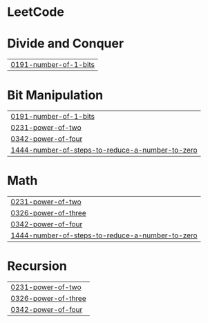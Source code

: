 # LeetCode


# Divide and Conquer
|  |
| ------- |
| [0191-number-of-1-bits](https://github.com/MafKamRAN/LeetCode/tree/master/0191-number-of-1-bits) |
# Bit Manipulation
|  |
| ------- |
| [0191-number-of-1-bits](https://github.com/MafKamRAN/LeetCode/tree/master/0191-number-of-1-bits) |
| [0231-power-of-two](https://github.com/MafKamRAN/LeetCode/tree/master/0231-power-of-two) |
| [0342-power-of-four](https://github.com/MafKamRAN/LeetCode/tree/master/0342-power-of-four) |
| [1444-number-of-steps-to-reduce-a-number-to-zero](https://github.com/MafKamRAN/LeetCode/tree/master/1444-number-of-steps-to-reduce-a-number-to-zero) |
# Math
|  |
| ------- |
| [0231-power-of-two](https://github.com/MafKamRAN/LeetCode/tree/master/0231-power-of-two) |
| [0326-power-of-three](https://github.com/MafKamRAN/LeetCode/tree/master/0326-power-of-three) |
| [0342-power-of-four](https://github.com/MafKamRAN/LeetCode/tree/master/0342-power-of-four) |
| [1444-number-of-steps-to-reduce-a-number-to-zero](https://github.com/MafKamRAN/LeetCode/tree/master/1444-number-of-steps-to-reduce-a-number-to-zero) |
# Recursion
|  |
| ------- |
| [0231-power-of-two](https://github.com/MafKamRAN/LeetCode/tree/master/0231-power-of-two) |
| [0326-power-of-three](https://github.com/MafKamRAN/LeetCode/tree/master/0326-power-of-three) |
| [0342-power-of-four](https://github.com/MafKamRAN/LeetCode/tree/master/0342-power-of-four) |